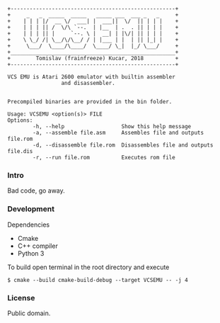 ```
+----------------------------------------------------+
+     _   _  _____  _____   _____ ___  ___ _   _     +
+    | | | |/  __ \/  ___| |  ___||  \/  || | | |    +
+    | | | || /  \/\ `--.  | |__  | .  . || | | |    +
+    | | | || |     `--. \ |  __| | |\/| || | | |    +
+    \ \_/ /| \__/\/\__/ / | |___ | |  | || |_| |    +
+     \___/  \____/\____/  \____/ \_|  |_/ \___/     +
+____________________________________________________+
+        Tomislav (frainfreeze) Kucar, 2018          +
+----------------------------------------------------+

VCS EMU is Atari 2600 emulator with builtin assembler 
                 and disassembler.


Precompiled binaries are provided in the bin folder.

Usage: VCSEMU <option(s)> FILE
Options:
        -h, --help                  Show this help message
        -a, --assemble file.asm     Assembles file and outputs file.rom
        -d, --disassemble file.rom  Disassembles file and outputs file.dis
        -r, --run file.rom          Executes rom file
```

### Intro
Bad code, go away.

### Development
Dependencies
- Cmake
- C++ compiler
- Python 3

To build open terminal in the root directory and execute

`$ cmake --build cmake-build-debug --target VCSEMU -- -j 4`

### License
Public domain. 